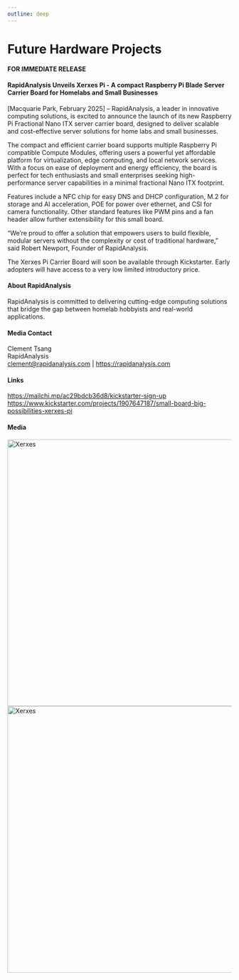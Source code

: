 ```yaml
---
outline: deep
---
```


# Future Hardware Projects

**FOR IMMEDIATE RELEASE**

#### RapidAnalysis Unveils Xerxes Pi - A compact Raspberry Pi Blade Server Carrier Board for Homelabs and Small Businesses

[Macquarie Park, February 2025] – RapidAnalysis, a leader in innovative computing solutions, is excited to announce the launch of its new Raspberry Pi Fractional Nano ITX server carrier board, designed to deliver scalable and cost-effective server solutions for home labs and small businesses.

The compact and efficient carrier board supports multiple Raspberry Pi compatible Compute Modules, offering users a powerful yet affordable platform for virtualization, edge computing, and local network services. With a focus on ease of deployment and energy efficiency, the board is perfect for tech enthusiasts and small enterprises seeking high-performance server capabilities in a minimal fractional Nano ITX footprint.

Features include a NFC chip for easy DNS and DHCP configuration, M.2 for storage and AI acceleration, POE for power over ethernet, and CSI for camera functionality. Other standard features like PWM pins and a fan header allow further extensibility for this small board. 

“We’re proud to offer a solution that empowers users to build flexible, modular servers without the complexity or cost of traditional hardware,” said Robert Newport, Founder of RapidAnalysis.

The Xerxes Pi Carrier Board will soon be available through Kickstarter. Early adopters will have access to a very low limited introductory price. 

#### About RapidAnalysis          
RapidAnalysis is committed to delivering cutting-edge computing solutions that bridge the gap between homelab hobbyists and real-world applications.

#### Media Contact          
Clement Tsang          
RapidAnalysis          
clement@rapidanalysis.com | https://rapidanalysis.com          

#### Links          
https://mailchi.mp/ac29bdcb36d8/kickstarter-sign-up          
https://www.kickstarter.com/projects/1907647187/small-board-big-possibilities-xerxes-pi

#### Media        
<img src="/xerxes/xerxes_bottom.png" alt="Xerxes" width="600" />
<img src="/xerxes/xerxes_top.png" alt="Xerxes" width="600" />

